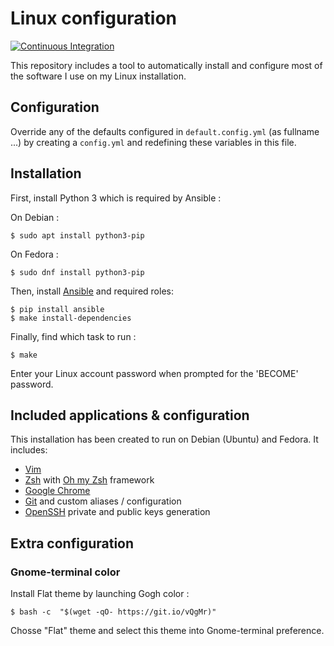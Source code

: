 # Linux configuration

[![Continuous Integration](https://github.com/fpaterno/ansible-linux-conf/actions/workflows/ci.yml/badge.svg?branch=main)](https://github.com/fpaterno/ansible-linux-conf/actions/workflows/ci.yml)

This repository includes a tool to automatically install and configure most of the software I use on my Linux installation.

## Configuration

Override any of the defaults configured in `default.config.yml` (as fullname ...) by creating a `config.yml` and redefining these variables in this file.

## Installation

First, install Python 3 which is required by Ansible :

On Debian :
```shell
$ sudo apt install python3-pip
```

On Fedora :
```shell
$ sudo dnf install python3-pip
```

Then, install [Ansible](https://www.ansible.com/) and required roles:

```shell
$ pip install ansible
$ make install-dependencies
```

Finally, find which task to run :

```shell
$ make
```

Enter your Linux account password when prompted for the 'BECOME' password.

## Included applications & configuration

This installation has been created to run on Debian (Ubuntu) and Fedora. It includes:
- [Vim](https://www.vim.org/)
- [Zsh](https://www.zsh.org/) with [Oh my Zsh](https://ohmyz.sh/) framework
- [Google Chrome](https://www.google.com/intl/fr_fr/chrome/)
- [Git](https://git-scm.com/) and custom aliases / configuration
- [OpenSSH](https://www.openssh.com/) private and public keys generation

## Extra configuration

### Gnome-terminal color

Install Flat theme by launching Gogh color :

```shell
$ bash -c  "$(wget -qO- https://git.io/vQgMr)"
```

Chosse "Flat" theme and select this theme into Gnome-terminal preference.
